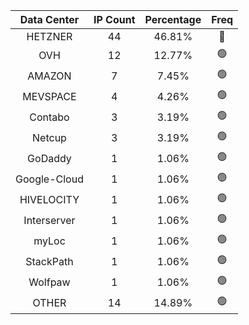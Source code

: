 | Data Center | IP Count | Percentage | Freq |
|:------------:|:--------:|:-----------:|:-----:|
| HETZNER | 44 | 46.81% | 🔴 |
| OVH | 12 | 12.77% | 🟢 |
| AMAZON | 7 | 7.45% | 🟢 |
| MEVSPACE | 4 | 4.26% | 🟢 |
| Contabo | 3 | 3.19% | 🟢 |
| Netcup | 3 | 3.19% | 🟢 |
| GoDaddy | 1 | 1.06% | 🟢 |
| Google-Cloud | 1 | 1.06% | 🟢 |
| HIVELOCITY | 1 | 1.06% | 🟢 |
| Interserver | 1 | 1.06% | 🟢 |
| myLoc | 1 | 1.06% | 🟢 |
| StackPath | 1 | 1.06% | 🟢 |
| Wolfpaw | 1 | 1.06% | 🟢 |
| OTHER | 14 | 14.89% | 🟢 |